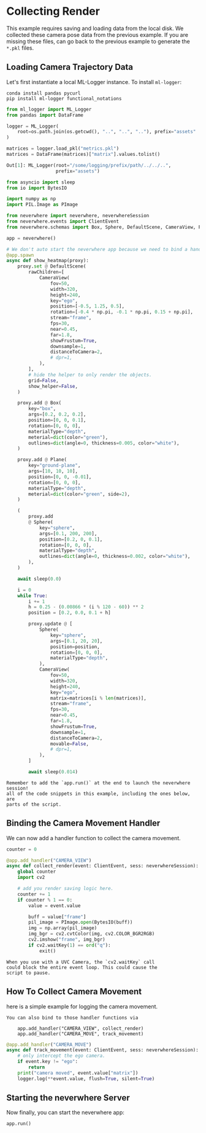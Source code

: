 
# Collecting Render

This example requires saving and loading data from the local disk. We
collected these camera pose data from the previous example. If you are
missing these files, can go back to the previous example to generate
the `*.pkl` files.

## Loading Camera Trajectory Data

Let's first instantiate a local ML-Logger instance. To install `ml-logger`:

```shell
conda install pandas pycurl
pip install ml-logger functional_notations
```

```python
from ml_logger import ML_Logger
from pandas import DataFrame

logger = ML_Logger(
    root=os.path.join(os.getcwd(), "..", "..", ".."), prefix="assets"
)

matrices = logger.load_pkl("metrics.pkl")
matrices = DataFrame(matrices)["matrix"].values.tolist()
```

```python
Out[1]: ML_Logger(root="/some/logging/prefix/path/../../..", 
                  prefix="assets")
```

```python
from asyncio import sleep
from io import BytesIO

import numpy as np
import PIL.Image as PImage

from neverwhere import neverwhere, neverwhereSession
from neverwhere.events import ClientEvent
from neverwhere.schemas import Box, Sphere, DefaultScene, CameraView, Plane

app = neverwhere()

# We don't auto start the neverwhere app because we need to bind a handler.
@app.spawn
async def show_heatmap(proxy):
    proxy.set @ DefaultScene(
        rawChildren=[
            CameraView(
                fov=50,
                width=320,
                height=240,
                key="ego",
                position=[-0.5, 1.25, 0.5],
                rotation=[-0.4 * np.pi, -0.1 * np.pi, 0.15 + np.pi],
                stream="frame",
                fps=30,
                near=0.45,
                far=1.8,
                showFrustum=True,
                downsample=1,
                distanceToCamera=2,
                # dpr=1,
            ),
        ],
        # hide the helper to only render the objects.
        grid=False,
        show_helper=False,
    )

    proxy.add @ Box(
        key="box",
        args=[0.2, 0.2, 0.2],
        position=[0, 0, 0.1],
        rotation=[0, 0, 0],
        materialType="depth",
        meterial=dict(color="green"),
        outlines=dict(angle=0, thickness=0.005, color="white"),
    )

    proxy.add @ Plane(
        key="ground-plane",
        args=[10, 10, 10],
        position=[0, 0, -0.01],
        rotation=[0, 0, 0],
        materialType="depth",
        meterial=dict(color="green", side=2),
    )

    (
        proxy.add
        @ Sphere(
            key="sphere",
            args=[0.1, 200, 200],
            position=[0.2, 0, 0.1],
            rotation=[0, 0, 0],
            materialType="depth",
            outlines=dict(angle=0, thickness=0.002, color="white"),
        ),
    )

    await sleep(0.0)

    i = 0
    while True:
        i += 1
        h = 0.25 - (0.00866 * (i % 120 - 60)) ** 2
        position = [0.2, 0.0, 0.1 + h]

        proxy.update @ [
            Sphere(
                key="sphere",
                args=[0.1, 20, 20],
                position=position,
                rotation=[0, 0, 0],
                materialType="depth",
            ),
            CameraView(
                fov=50,
                width=320,
                height=240,
                key="ego",
                matrix=matrices[i % len(matrices)],
                stream="frame",
                fps=30,
                near=0.45,
                far=1.8,
                showFrustum=True,
                downsample=1,
                distanceToCamera=2,
                movable=False,
                # dpr=1,
            ),
        ]

        await sleep(0.014)
```


```{admonition} The code below is also needed!
Remember to add the `app.run()` at the end to launch the neverwhere session!
all of the code snippets in this example, including the ones below, are
parts of the script.
```

## Binding the Camera Movement Handler

We can now add a handler function to collect the camera movement.


```python
counter = 0

@app.add_handler("CAMERA_VIEW")
async def collect_render(event: ClientEvent, sess: neverwhereSession):
    global counter
    import cv2

    # add you render saving logic here.
    counter += 1
    if counter % 1 == 0:
        value = event.value

        buff = value["frame"]
        pil_image = PImage.open(BytesIO(buff))
        img = np.array(pil_image)
        img_bgr = cv2.cvtColor(img, cv2.COLOR_BGR2RGB)
        cv2.imshow("frame", img_bgr)
        if cv2.waitKey(1) == ord("q"):
            exit()
```


```{admonition} OpenCV waitKey blocks the event loop!
When you use with a UVC Camera, the `cv2.waitKey` call
could block the entire event loop. This could cause the
script to pause. 
```

## How To Collect Camera Movement

here is a simple example for logging the camera movement. 

```{admonition} Alternative Syntax
You can also bind to those handler functions via

    app.add_handler("CAMERA_VIEW", collect_render)
    app.add_handler("CAMERA_MOVE", track_movement)

```


```python
@app.add_handler("CAMERA_MOVE")
async def track_movement(event: ClientEvent, sess: neverwhereSession):
    # only intercept the ego camera.
    if event.key != "ego":
        return
    print("camera moved", event.value["matrix"])
    logger.log(**event.value, flush=True, silent=True)
```

## Starting the neverwhere Server

Now finally, you can start the neverwhere app:

```python
app.run()
```

